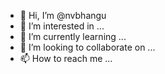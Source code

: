 - 👋 Hi, I’m @nvbhangu
- 👀 I’m interested in ...
- 🌱 I’m currently learning ...
- 💞️ I’m looking to collaborate on ...
- 📫 How to reach me ...

<!---
nvbhangu/nvbhangu is a ✨ special ✨ repository because its `README.md` (this file) appears on your GitHub profile.
You can click the Preview link to take a look at your changes.
--->
